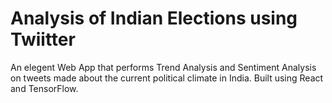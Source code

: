 # Analysis of Indian Elections using Twiitter

An elegent Web App that performs Trend Analysis and Sentiment Analysis on tweets made about the current political climate in India.
Built using React and TensorFlow.
